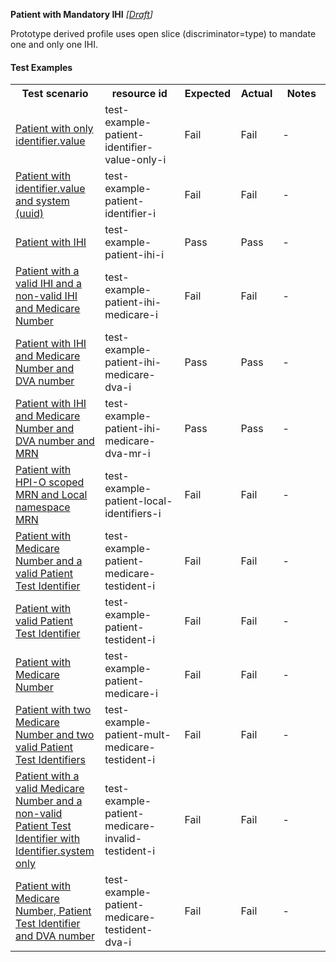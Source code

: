 **Patient with Mandatory IHI** *[[Draft](http://hl7.org/fhir/r4/valueset-publication-status.html)]*

Prototype derived profile uses open slice (discriminator=type) to mandate one and only one IHI.

#### Test Examples

<table class="list" style="width:100%">
    <colgroup>
       <col span="1" style="width: 24%;"/>
       <col span="1" style="width: 25%;"/>
       <col span="1" style="width: 10%;"/>
       <col span="1" style="width: 10%;"/>
       <col span="1" style="width: 15%;"/>
    </colgroup>
	<tbody>
      <tr>
        <th>Test scenario</th>
        <th>resource id</th>
        <th>Expected</th>
        <th>Actual</th>
		<th>Notes</th>
      </tr>
      <tr>
        <td><a href="Patient-test-example-patient-identifier-value-only-i.html">Patient with only identifier.value</a></td>
        <td>test-example-patient-identifier-value-only-i</td>
        <td>Fail</td>
        <td>Fail</td>
        <td>-</td>
      </tr>
      <tr>
        <td><a href="Patient-test-example-patient-identifier-i.html">Patient with identifier.value and system (uuid)</a></td>
        <td>test-example-patient-identifier-i</td>
        <td>Fail</td>
        <td>Fail</td>
        <td>-</td>
      </tr>
      <tr>
        <td><a href="Patient-test-example-patient-ihi-i.html">Patient with IHI</a></td>
        <td>test-example-patient-ihi-i</td>
        <td>Pass</td>
        <td>Pass</td>
        <td>-</td>
      </tr>
      <tr>
        <td><a href="Patient-test-example-patient-ihi-medicare-i.html">Patient with a valid IHI and a non-valid IHI and Medicare Number</a></td>
        <td>test-example-patient-ihi-medicare-i</td>
        <td>Fail</td>
        <td>Fail</td>
        <td>-</td>
      </tr>
      <tr>
        <td><a href="Patient-test-example-patient-ihi-medicare-dva-i.html">Patient with IHI and Medicare Number and DVA number</a></td>
        <td>test-example-patient-ihi-medicare-dva-i</td>
        <td>Pass</td>
        <td>Pass</td>
        <td>-</td>
      </tr>
      <tr>
        <td><a href="Patient-test-example-patient-ihi-medicare-dva-mr-i.html">Patient with IHI and Medicare Number and DVA number and MRN</a></td>
        <td>test-example-patient-ihi-medicare-dva-mr-i</td>
        <td>Pass</td>
        <td>Pass</td>
        <td>-</td>
      </tr>
      <tr>
        <td><a href="Patient-test-example-patient-local-identifiers-i.html">Patient with HPI-O scoped MRN and Local namespace MRN</a></td>
        <td>test-example-patient-local-identifiers-i</td>
        <td>Fail</td>
        <td>Fail</td>
        <td>-</td>
      </tr>
      <tr>
        <td><a href="Patient-test-example-patient-medicare-testident-i.html">Patient with Medicare Number and a valid Patient Test Identifier</a></td>
        <td>test-example-patient-medicare-testident-i</td>
        <td>Fail</td>
        <td>Fail</td>
        <td>-</td>
      </tr>
      <tr>
        <td><a href="Patient-test-example-patient-testident-i.html">Patient with valid Patient Test Identifier</a></td>
        <td>test-example-patient-testident-i</td>
        <td>Fail</td>
        <td>Fail</td>
        <td>-</td>
      </tr>
      <tr>
        <td><a href="Patient-test-example-patient-medicare-i.html">Patient with Medicare Number</a></td>
        <td>test-example-patient-medicare-i</td>
        <td>Fail</td>
        <td>Fail</td>
        <td>-</td>
      </tr>
      <tr>
        <td><a href="Patient-test-example-patient-mult-medicare-testident-i.html">Patient with two Medicare Number and two valid Patient Test Identifiers</a></td>
        <td>test-example-patient-mult-medicare-testident-i</td>
        <td>Fail</td>
        <td>Fail</td>
        <td>-</td>
      </tr>
      <tr>
        <td><a href="Patient-test-example-patient-medicare-invalid-testident-i.html">Patient with a valid Medicare Number and a non-valid Patient Test Identifier with Identifier.system only</a></td>
        <td>test-example-patient-medicare-invalid-testident-i</td>
        <td>Fail</td>
        <td>Fail</td>
        <td>-</td>
      </tr>
      <tr>
        <td><a href="Patient-test-example-patient-medicare-testident-dva-i.html">Patient with Medicare Number, Patient Test Identifier and DVA number</a></td>
        <td>test-example-patient-medicare-testident-dva-i</td>
        <td>Fail</td>
        <td>Fail</td>
        <td>-</td>
      </tr>
    </tbody>
</table>

